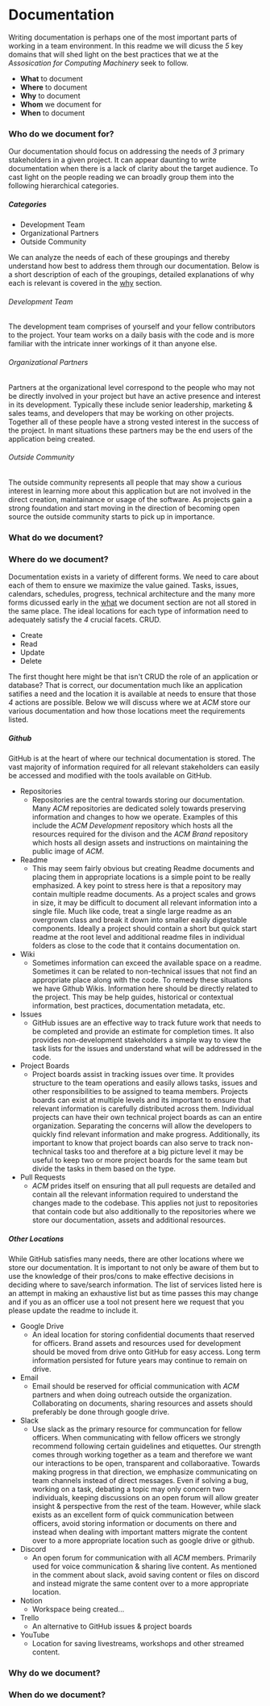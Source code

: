 # Documentation
Writing documentation is perhaps one of the most important parts of working in a team environment. In this readme we will dicuss the _5_ key domains that will shed light on the best practices that we at the _Assosication for Computing Machinery_ seek to follow. 

 - __What__ to document
 - __Where__ to document
 - __Why__ to document
 - __Whom__ we document for
 - __When__ to document

### Who do we document for?

Our documentation should focus on addressing the needs of _3_ primary stakeholders in a given project. It can appear daunting to write documentation when there is a lack of clarity about the target audience. To cast light on the people reading we can broadly group them into the following hierarchical categories.

##### Categories
 - Development Team
 - Organizational Partners
 - Outside Community

We can analyze the needs of each of these groupings and thereby understand how best to address them through our documentation. Below is a short description of each of the groupings, detailed explanations of why each is relevant is covered in the [why](./documentation.md) section.

###### Development Team
The development team comprises of yourself and your fellow contributors to the project. Your team works on a daily basis with the code and is more familiar with the intricate inner workings of it than anyone else. 

###### Organizational Partners
Partners at the organizational level correspond to the people who may not be directly involved in your project but have an active presence and interest in its development. Typically these include senior leadership, marketing & sales teams, and developers that may be working on other projects. Together all of these people have a strong vested interest in the success of the project. In mant situations these partners may be the end users of the application being created.

###### Outside Community
The outside community represents all people that may show a curious interest in learning more about this application but are not involved in the direct creation, maintainance or usage of the software. As projects gain a strong foundation and start moving in the direction of becoming open source the outside community starts to pick up in importance. 

### What do we document?


### Where do we document?

Documentation exists in a variety of different forms. We need to care about each of them to ensure we maximize the value gained. Tasks, issues, calendars, schedules, progress, technical architecture and the many more forms dicussed early in the [what]() we document section are not all stored in the same place. The ideal locations for each type of information need to adequately satisfy the _4_ crucial facets. CRUD.
 - Create
 - Read
 - Update
 - Delete

The first thought here might be that isn't CRUD the role of an application or database? That is correct, our documentation much like an application satifies a need and the location it is available at needs to ensure that those _4_ actions are possible. Below we will discuss where we at _ACM_ store our various documentation and how those locations meet the requirements listed. 

##### Github
GitHub is at the heart of where our technical documentation is stored. The vast majority of information required for all relevant stakeholders can easily be accessed and modified with the tools available on GitHub. 

 - Repositories
   - Repositories are the central towards storing our documentation. Many _ACM_ repositories are dedicated solely towards preserving information and changes to how we operate. Examples of this include the _ACM Development_ repository which hosts all the resources required for the divison and the _ACM Brand_ repository which hosts all design assets and instructions on maintaining the public image of _ACM_.
 - Readme
   - This may seem fairly obvious but creating Readme documents and placing them in appropriate locations is a simple point to be really emphasized. A key point to stress here is that a repository may contain multiple readme documents. As a project scales and grows in size, it may be difficult to document all relevant information into a single file. Much like code, treat a single large readme as an overgrown class and break it down into smaller easily digestable components. Ideally a project should contain a short but quick start readme at the root level and additional readme files in individual folders as close to the code that it contains documentation on.
 - Wiki
   - Sometimes information can exceed the available space on a readme. Sometimes it can be related to non-technical issues that not find an appropriate place along with the code. To remedy these situations we have Github Wikis. Information here should be directly related to the project. This may be help guides, historical or contextual information, best practices, documentation metadata, etc. 
 - Issues
   - GitHub issues are an effective way to track future work that needs to be completed and provide an estimate for completion times. It also provides non-development stakeholders a simple way to view the task lists for the issues and understand what will be addressed in the code. 
 - Project Boards
   - Project boards assist in tracking issues over time. It provides structure to the team operations and easily allows tasks, issues and other responsibilities to be assigned to teama members. Projects boards can exist at multiple levels and its important to ensure that relevant information is carefully distributed across them. Individual projects can have their own technical project boards as can an entire organization. Separating the concerns will allow the developers to quickly find relevant information and make progress. Additionally, its important to know that project boards can also serve to track non-technical tasks too and therefore at a big picture level it may be useful to keep two or more project boards for the same team but divide the tasks in them based on the type.
 - Pull Requests
   - _ACM_ prides itself on ensuring that all pull requests are detailed and contain all the relevant information required to understand the changes made to the codebase. This applies not just to repositories that contain code but also additionally to the repositories where we store our documentation, assets and additional resources. 

##### Other Locations
While GitHub satisfies many needs, there are other locations where we store our documentation. It is important to not only be aware of them but to use the knowledge of their pros/cons to make effective decisions in deciding where to save/search information. The list of services listed here is an attempt in making an exhaustive list but as time passes this may change and if you as an officer use a tool not present here we request that you please update the readme to include it.

 - Google Drive
   - An ideal location for storing confidential documents thaat reserved for officers. Brand assets and resources used for development should be moved from drive onto GitHub for easy access. Long term information persisted for future years may continue to remain on drive.
 - Email
   - Email should be reserved for official communication with _ACM_ partners and when doing outreach outside the organization. Collaborating on documents, sharing resources and assets should preferably be done through google drive.
 - Slack
   - Use slack as the primary resource for communcation for fellow officers. When communicating with fellow officers we strongly recommend following certain guidelines and etiquettes. Our strength comes through working together as a team and therefore we want our interactions to be open, transparent and collaboraative. Towards making progress in that direction, we emphasize communicating on team channels instead of direct messages. Even if solving a bug, working on a task, debating a topic may only concern two individuals, keeping discussions on an open forum will allow greater insight & perspective from the rest of the team. However, while slack exists as an excellent form of quick communication between officers, avoid storing information or documents on there and instead when dealing with important matters migrate the content over to a more appropriate location such as google drive or github.
 - Discord
   - An open forum for communication with all _ACM_ members. Primarily used for voice communication & sharing live content. As mentioned in the comment about slack, avoid saving content or files on discord and instead migrate the same content over to a more appropriate location.
 - Notion
   - Workspace being created...
 - Trello
   - An alternative to GitHub issues & project boards
 - YouTube
   - Location for saving livestreams, workshops and other streamed content. 

### Why do we document?

### When do we document?